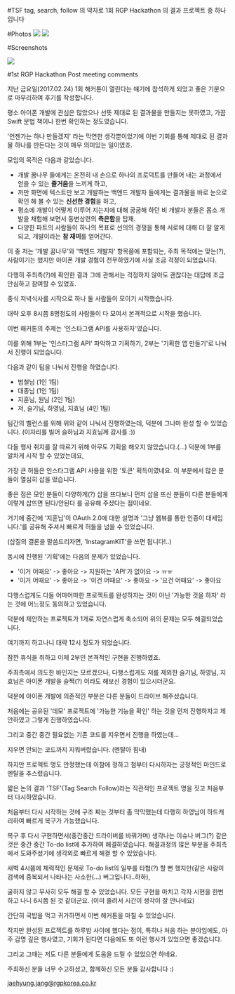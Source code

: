 #TSF
tag, search, follow 의 약자로 1회 RGP Hackathon 의 결과 프로젝트 중 하나입니다

#Photos
<img src="https://raw.githubusercontent.com/beomcheol/TSF/master/Screenshots/Image%20uploaded%20from%20iOS.jpg">
<img src="https://raw.githubusercontent.com/beomcheol/TSF/master/Screenshots/Image%20uploaded%20from%20iOS%20(1).jpg">

#Screenshots

<img src="https://github.com/sprexatura/TIF/master/Screenshots/working.gif">

#1st RGP Hackathon Post meeting comments

지난 금요일(2017.02.24) 1회 해커톤이 열린다는 얘기에 참석하게 되었고 좋은 기분으로 마무리하여 후기를 작성합니다.


평소 아이폰 개발에 관심은 많았으나 선뜻 제대로 된 결과물을 만들지는 못하였고, 가끔 Swift 문법 책이나 한번 확인하는 정도였습니다.

'언젠가는 하나 만들겠지' 라는 막연한 생각뿐이었기에 이번 기회를 통해 제대로 된 결과물 하나를 만든다는 것이 매우 의미있는 일이였죠.

모임의 목적은 다음과 같았습니다.

- 개발 꿈나무 들에게는 온전히 내 손으로 하나의 프로덕트를 만들어 내는 과정에서 얻을 수 있는 **즐거움**을 느끼게 하고,
- 까만 화면에 텍스트만 보고 개발하는 백엔드 개발자 들에게는 결과물을 바로 눈으로 확인 해 볼 수 있는 **신선한 경험**을 하고,
- 평소에 개발이 어떻게 이루어 지는지에 대해 궁굼해 하던 비 개발자 분들은 몸소 개발을 채험해 보면서 동변상련의 **측은함**을 탑재.
- 다양한 파트의 사람들이 하나의 목표로 선의의 경쟁을 통해 서로에 대해 더 잘 알게 되고, 개발이라는 **참 재미**를 얻어간다.

이 중 저는 '개발 꿈나무'와 '백엔드 개발자' 항목쯤에 포함되는, 주최 목적에는 맞는(?), 사람이기는 했지만 아이폰 개발 경험이 전무하였기에 사실 조금 걱정이 되었습니다.

다행히 주최측(?)에 확인한 결과 그에 관해서는 걱정하지 않아도 괜찮다는 대답에 조금 안심하고 참여할 수 있었죠.

중식 저녁식사를 시작으로 하나 둘 사람들이 모이기 시작했습니다.

대략 오후 8시쯤 8명정도의 사람들이 다 모여서 본격적으로 시작을 했습니다.

이번 해커톤의 주제는 '인스타그램 API를 사용하자'였습니다.

이를 위해 1부는 '인스타그램 API' 파악하고 기획하기, 2부는 '기획한 앱 만들기'로 나눠서 진행이 되었습니다.

다음과 같이 팀을 나눠서 진행을 하였습니다.

- 범철님 (1인 1팀)
- 대종님 (1인 1팀)
- 지훈님, 원님 (2인 1팀)
- 저, 슬기님, 하영님, 지효님 (4인 1팀)

팀간의 벨런스를 위해 위와 같이 나눠서 진행하였는데, 덕분에 그나마 완성 할 수 있었습니다. (이자리를 빌어 슬하님과 지효님께 감사를 :))

다들 행사 취지를 잘 따르기 위해 아무도 기획을 해오지 않았습니다.(...) 덕분에 1부를 알차게 시작 할 수 있었는데요,

가장 큰 허들은 인스타그램 API 사용을 위한 '토큰' 획득이였네요. 이 부분에서 많은 분들이 열심히 삽을 떴습니다.

좋은 점은 모인 분들이 다양하게(?) 삽을 뜨다보니 먼저 삽을 뜨신 분들이 다른 분들에게 이렇게 삽뜨면 된다/안된다 를 공유해 주셨다는 점이네요.

거기에 중간에 '지훈님'이 OAuth 2.0에 대한 설명과 '그냥 웹뷰를 통한 인증이 대세입니다.'를 공유해 주셔서 빠르게 허들을 넘을 수 있었습니다.

(삽질의 결론을 말씀드리자면, 'InstagramKIT'을 쓰면 됩니다!..)

동시에 진행된 '기획'에는 다음의 문제가 있었습니다.

- '이거 어때요' -> 좋아요 -> 지원하는 'API'가 없어요 -> ㅠㅠ
- '이거 어때요' -> 좋아요 -> '이건 어때요' -> 좋아요 -> '요건 어때요' -> 좋아요

다행스럽게도 다들 어마어마한 프로젝트를 완성하자는 것이 아닌 '가능한 것을 하자' 라는 것에 어느정도 동의하고 있었습니다.

덕분에 제안하는 프로젝트가 1개로 자연스럽게 축소되어 위의 문제는 모두 해결되었습니다.

여기까지 하고나니 대략 12시 정도가 되었습니다.

잠깐 휴식을 취하고 이제 2부인 본격적인 구현을 진행하였죠.

주최측에서 의도한 바인지는 모르겠으나, 다행스럽게도 저를 제외한 슬기님, 하영님, 지효님은 아이폰 개발을 슬쩍(?) 이라도 해보신 경험이 있으시더군요.

덕분에 아이폰 개발에 의존적인 부분은 다른 분들이 드라이브 해주셨습니다.

처음에는 공유된 '데모' 프로젝트에 '가능한 기능을 확인' 하는 것을 먼저 진행하자고 제안하였고 그렇게 진행하였습니다.

그리고 중간 중간 필요없는 기존 코드를 지우면서 진행을 하였는데...

지우면 안되는 코드까지 지워버렸습니다. (멘탈아 힘내)

하지만 프로젝트 명도 안정했는데 이참에 정하고 첨부터 다시하자는 긍정적인 마인드로 멘탈을 추스렸습니다.

짧은 논의 결과 'TSF'(Tag Search Follow)라는 직관적인 프로젝트 명을 짓고 처음부터 다시하였습니다.

처음부터 다시 시작하는 것에 구조 짜는 것부터 좀 막막했는데 다행히 하영님이 하드캐리하여 빠르게 복구가 가능했습니다.

복구 후 다시 구현하면서(중간중간 드라이버를 바꿔가며) 생각나는 이슈나 버그(?) 같은 것은 중간 중간 To-do list에 추가하여 해결하였습니다. 해결과정의 많은 부분을 주최측에서 도와주셨기에 생각외로 빠르게 해결 할 수 있었습니다.

새벽 4시쯤에 체력적인 문제로 To-do list의 일부를 타협(?) 할 뻔 했지만(같은 사람이 검색에 중복되서 나타나는 사소한(...) 버그입니다..하하),

굴하지 않고 무사히 모두 해결 할 수 있었습니다. 모든 구현을 마치고 각자 시현을 한번 하고 나니 6시쯤 된 것 같더군요. (이미 졸려서 시간이 생각이 잘 안나네요)

간단히 국밥을 먹고 귀가하면서 이번 해커톤을 마칠 수 있었습니다.

작지만 완성된 프로젝트를 하루밤 사이에 했다는 점이, 특히나 처음 하는 분야임에도, 아주 감명 깊은 행사였고, 기회가 된다면 다음에도 또 이런 행사가 있었으면 좋겠습니다.

그리고 그때는 저도 다른 분들에게 도움을 드릴 수 있었으면 하네요.

주최하신 분들 너무 수고하셨고, 함께하신 모든 분들 감사합니다 :)

jaehyung.jang@rgpkorea.co.kr
